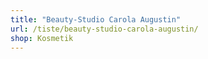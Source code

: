 ```yaml
---
title: "Beauty-Studio Carola Augustin"
url: /tiste/beauty-studio-carola-augustin/
shop: Kosmetik
---
```

